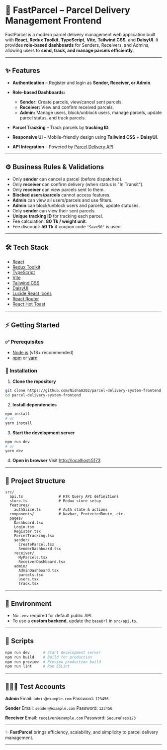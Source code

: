 

# 🚀 FastParcel – Parcel Delivery Management Frontend

FastParcel is a modern parcel delivery management web application built with **React**, **Redux Toolkit**, **TypeScript**, **Vite**, **Tailwind CSS**, and **DaisyUI**.
It provides **role-based dashboards** for Senders, Receivers, and Admins, allowing users to **send, track, and manage parcels efficiently**.

---

## ✨ Features

* **Authentication** – Register and login as **Sender, Receiver, or Admin**.
* **Role-based Dashboards:**

  * **Sender:** Create parcels, view/cancel sent parcels.
  * **Receiver:** View and confirm received parcels.
  * **Admin:** Manage users, block/unblock users, manage parcels, update parcel status, and track parcels.
* **Parcel Tracking** – Track parcels by **tracking ID**.
* **Responsive UI** – Mobile-friendly design using **Tailwind CSS** + **DaisyUI**.
* **API Integration** – Powered by [Parcel Delivery API](https://parcel-delivery-api.vercel.app/).

---

## ⚙️ Business Rules & Validations

* Only **sender** can cancel a parcel (before dispatched).
* Only **receiver** can confirm delivery (when status is "In Transit").
* Only **receiver** can view parcels sent to them.
* **Blocked users/parcels** cannot access features.
* **Admin** can view all users/parcels and use filters.
* **Admin** can block/unblock users and parcels, update statuses.
* Only **sender** can view their sent parcels.
* **Unique tracking ID** for tracking each parcel.
* Fee calculation: **80 Tk / weight unit**.
* Fee discount: **50 Tk** if coupon code `"Save50"` is used.

---

## 🛠 Tech Stack

* [React](https://react.dev/)
* [Redux Toolkit](https://redux-toolkit.js.org/)
* [TypeScript](https://www.typescriptlang.org/)
* [Vite](https://vitejs.dev/)
* [Tailwind CSS](https://tailwindcss.com/)
* [DaisyUI](https://daisyui.com/)
* [Lucide React Icons](https://lucide.dev/)
* [React Router](https://reactrouter.com/)
* [React Hot Toast](https://react-hot-toast.com/)

---

## ⚡ Getting Started

### ✅ Prerequisites

* [Node.js](https://nodejs.org/) (v18+ recommended)
* [npm](https://www.npmjs.com/) or [yarn](https://yarnpkg.com/)

### 🚀 Installation

1. **Clone the repository**

```sh
git clone https://github.com/Nisha0202/parcel-delivery-system-frontend
cd parcel-delivery-system-frontend
```

2. **Install dependencies**

```sh
npm install
# or
yarn install
```

3. **Start the development server**

```sh
npm run dev
# or
yarn dev
```

4. **Open in browser**
   Visit [http://localhost:5173](http://localhost:5173)

---

## 📂 Project Structure

```
src/
  api.ts                # RTK Query API definitions
  store.ts              # Redux store setup
  features/
    authSlice.ts        # Auth state & actions
  components/           # Navbar, ProtectedRoute, etc.
  pages/
    Dashboard.tsx
    Login.tsx
    Register.tsx
    ParcelTracking.tsx
    sender/
      CreateParcel.tsx
      SenderDashboard.tsx
    receiver/
      MyParcels.tsx
      ReceiverDashboard.tsx
    admin/
      AdminDashboard.tsx
      parcels.tsx
      users.tsx
      track.tsx
```

---

## 🔧 Environment

* No `.env` required for default public API.
* To use a **custom backend**, update the `baseUrl` in `src/api.ts`.

---

## 📜 Scripts

```sh
npm run dev      # Start development server
npm run build    # Build for production
npm run preview  # Preview production build
npm run lint     # Run ESLint
```

---

## 👩🏻‍💻 Test Accounts

**Admin**
Email: `admin@example.com`
Password: `123456`

**Sender**
Email: `sender@example.com`
Password: `123456`

**Receiver**
Email: `receiver@example.com`
Password: `SecurePass123`

---

✨ **FastParcel** brings efficiency, scalability, and simplicity to parcel delivery management.

---

